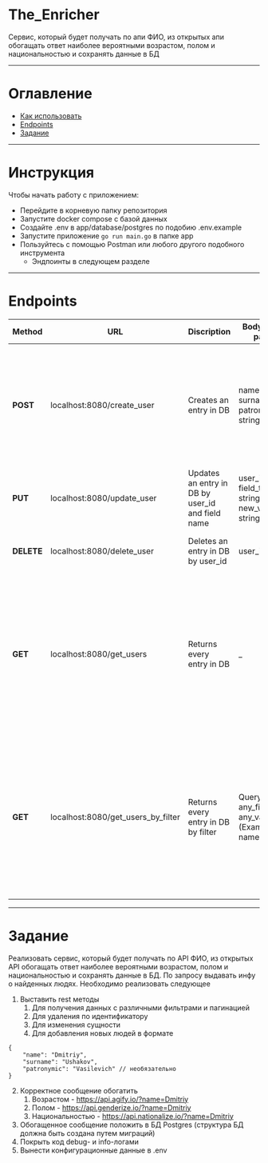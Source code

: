 # The_Enricher
Сервис, который будет получать по апи ФИО, из открытых апи обогащать ответ наиболее вероятными возрастом, полом и национальностью и сохранять данные в БД
___
# Оглавление
- [Как использовать](#Инструкция)
- [Endpoints](#endpoints)
- [Задание](#задание)
___
# Инструкция 
Чтобы начать работу с приложением:
- Перейдите в корневую папку репозитория
- Запустите docker compose с базой данных
- Создайте .env в app/database/postgres по подобию .env.example
- Запустите приложение `go run main.go` в папке app
- Пользуйтесь с помощью Postman или любого другого подобного инструмента
    - Эндпоинты в следующем разделе
___
# Endpoints
|Method| URL |Discription| Body / Query params| Result|
|------|-----|--------|-------|------|
|**POST**| localhost:8080/create_user | Creates an entry in DB| name: string <br> surname: string <br> patronymic: string|  JSON {<br>name: string <br> surname: string <br> patronymic: string <br> age: int <br> gender: string <br> nationality: string<br>}|
|**PUT**| localhost:8080/update_user | Updates an entry in DB by user_id and field name| user_id: int <br> field_to_update: string <br> new_value: string|  JSON {<br> message: string<br>}|
|**DELETE**| localhost:8080/delete_user | Deletes an entry in DB by user_id| user_id: int |  JSON {<br> message: string<br>}|
|**GET**| localhost:8080/get_users | Returns every entry in DB| _ |  JSON { <br>{<br>"UserID": int,<br>"Name": string,<br>"Surname": string,<br>"Patronymic": string,<br>"Age": int,<br>"Gender": string,<br>"Nationality": string<br>}<br>}|
|**GET**| localhost:8080/get_users_by_filter | Returns every entry in DB by filter| Query: <br> any_filter: any_value (Example: name: Denis)|  JSON { <br>{<br>"UserID": int,<br>"Name": string,<br>"Surname": string,<br>"Patronymic": string,<br>"Age": int,<br>"Gender": string,<br>"Nationality": string<br>}<br>}|
___
# Задание
Реализовать сервис, который будет получать по API ФИО, из открытых API обогащать
ответ наиболее вероятными возрастом, полом и национальностью и сохранять данные в
БД. По запросу выдавать инфу о найденных людях. Необходимо реализовать следующее
1. Выставить rest методы
    1. Для получения данных с различными фильтрами и пагинацией
    2. Для удаления по идентификатору
    3. Для изменения сущности
    4. Для добавления новых людей в формате
```
{
    "name": "Dmitriy",
    "surname": "Ushakov",
    "patronymic": "Vasilevich" // необязательно
}
```

2. Корректное сообщение обогатить
    1. Возрастом - https://api.agify.io/?name=Dmitriy
    2. Полом - https://api.genderize.io/?name=Dmitriy
    3. Национальностью - https://api.nationalize.io/?name=Dmitriy
3. Обогащенное сообщение положить в БД Postgres (структура БД должна быть создана
путем миграций)
4. Покрыть код debug- и info-логами
5. Вынести конфигурационные данные в .env
